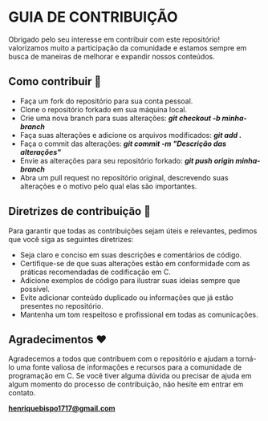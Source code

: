 # GUIA DE CONTRIBUIÇÃO

Obrigado pelo seu interesse em contribuir com este repositório! 
valorizamos muito a participação da comunidade e estamos sempre em busca de maneiras de melhorar e expandir nossos conteúdos.

## Como contribuir :rocket:

- Faça um fork do repositório para sua conta pessoal.
- Clone o repositório forkado em sua máquina local.
- Crie uma nova branch para suas alterações: ***git checkout -b minha-branch***
- Faça suas alterações e adicione os arquivos modificados: ***git add .***
- Faça o commit das alterações: ***git commit -m "Descrição das alterações"***
- Envie as alterações para seu repositório forkado: ***git push origin minha-branch***
- Abra um pull request no repositório original, descrevendo suas alterações e o motivo pelo qual elas são importantes.

## Diretrizes de contribuição :wave:

Para garantir que todas as contribuições sejam úteis e relevantes, pedimos que você siga as seguintes diretrizes:

- Seja claro e conciso em suas descrições e comentários de código.
- Certifique-se de que suas alterações estão em conformidade com as práticas recomendadas de codificação em C.
- Adicione exemplos de código para ilustrar suas ideias sempre que possível.
- Evite adicionar conteúdo duplicado ou informações que já estão presentes no repositório.
- Mantenha um tom respeitoso e profissional em todas as comunicações.

## Agradecimentos :heart:

Agradecemos a todos que contribuem com o repositório e ajudam a torná-lo uma fonte valiosa de informações e 
recursos para a comunidade de programação em C. 
Se você tiver alguma dúvida ou precisar de ajuda em algum momento do processo de contribuição, 
não hesite em entrar em contato.

**henriquebispo1717@gmail.com**
